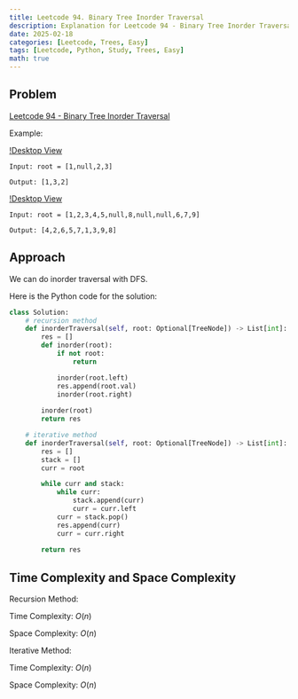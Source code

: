 ```yaml
---
title: Leetcode 94. Binary Tree Inorder Traversal
description: Explanation for Leetcode 94 - Binary Tree Inorder Traversal, and its solution in Python.
date: 2025-02-18
categories: [Leetcode, Trees, Easy]
tags: [Leetcode, Python, Study, Trees, Easy]
math: true
---
```


## Problem
[Leetcode 94 - Binary Tree Inorder Traversal](https://leetcode.com/problems/binary-tree-inorder-traversal/description/)

Example:

[!Desktop View](/assets/img/leetcode/leetcode94-1.png)
```
Input: root = [1,null,2,3]

Output: [1,3,2]
```

[!Desktop View](/assets/img/leetcode/leetcode94-2.png)
```
Input: root = [1,2,3,4,5,null,8,null,null,6,7,9]

Output: [4,2,6,5,7,1,3,9,8]
```

## Approach

We can do inorder traversal with DFS.

Here is the Python code for the solution:
```python
class Solution:
    # recursion method
    def inorderTraversal(self, root: Optional[TreeNode]) -> List[int]:
        res = []
        def inorder(root):
            if not root:
                return

            inorder(root.left)
            res.append(root.val)
            inorder(root.right)   
        
        inorder(root)
        return res  

    # iterative method
    def inorderTraversal(self, root: Optional[TreeNode]) -> List[int]:
        res = []
        stack = []
        curr = root

        while curr and stack:
            while curr:
                stack.append(curr)
                curr = curr.left
            curr = stack.pop()
            res.append(curr)
            curr = curr.right
        
        return res
``` 
## Time Complexity and Space Complexity

Recursion Method: 

Time Complexity: $O(n)$

Space Complexity: $O(n)$

Iterative Method:

Time Complexity: $O(n)$

Space Complexity: $O(n)$